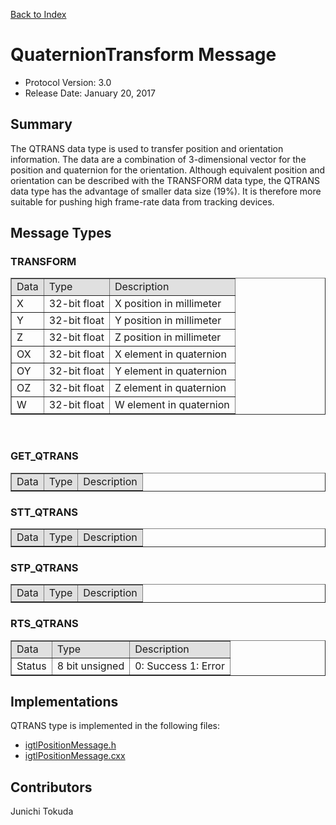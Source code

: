 [Back to Index](/Documents/Protocol/index.md)

QuaternionTransform Message
===========================

- Protocol Version: 3.0
- Release Date: January 20, 2017

## Summary
The QTRANS data type is used to transfer position and orientation information. The data are a combination of 3-dimensional vector for the position and quaternion for the orientation. Although equivalent position and orientation can be described with the TRANSFORM data type, the QTRANS data type has the advantage of smaller data size (19%). It is therefore more suitable for pushing high frame-rate data from tracking devices.

## Message Types
### TRANSFORM

<table border="1" cellpadding="5" cellspacing="0" >
<tr>
<td style="background:#e0e0e0;"> Data
</td><td style="background:#e0e0e0;"> Type
</td><td style="background:#e0e0e0;"> Description
</td></tr>
<tr>
<td align="left"> X
</td><td align="left"> 32-bit float
</td><td align="left"> X position in millimeter
</td></tr>
<tr>
<td align="left"> Y
</td><td align="left"> 32-bit float
</td><td align="left"> Y position in millimeter
</td></tr>
<tr>
<td align="left"> Z
</td><td align="left"> 32-bit float
</td><td align="left"> Z position in millimeter
</td></tr>
<tr>
<td align="left"> OX
</td><td align="left"> 32-bit float
</td><td align="left"> X element in quaternion
</td></tr>
<tr>
<td align="left"> OY
</td><td align="left"> 32-bit float
</td><td align="left"> Y element in quaternion
</td></tr>
<tr>
<td align="left"> OZ
</td><td align="left"> 32-bit float
</td><td align="left"> Z element in quaternion
</td></tr>
<tr>
<td align="left"> W
</td><td align="left"> 32-bit float
</td><td align="left"> W element in quaternion
</td></tr>
</table>
<p><br />
</p>


### GET_QTRANS

<table border="1" cellpadding="5" cellspacing="0" >
<tr>
<td style="background:#e0e0e0;"> Data
</td><td style="background:#e0e0e0;"> Type
</td><td style="background:#e0e0e0;"> Description
</td></tr>
</table>


### STT_QTRANS

<table border="1" cellpadding="5" cellspacing="0" >
<tr>
<td style="background:#e0e0e0;"> Data
</td><td style="background:#e0e0e0;"> Type
</td><td style="background:#e0e0e0;"> Description
</td></tr>
</table>

### STP_QTRANS

<table border="1" cellpadding="5" cellspacing="0" >
<tr>
<td style="background:#e0e0e0;"> Data
</td><td style="background:#e0e0e0;"> Type
</td><td style="background:#e0e0e0;"> Description
</td></tr>
</table>

### RTS_QTRANS

<table border="1" cellpadding="5" cellspacing="0" >
<tr>
<td style="background:#e0e0e0;"> Data
</td><td style="background:#e0e0e0;"> Type
</td><td style="background:#e0e0e0;"> Description
</td></tr>
<tr>
<td align="left"> Status
</td><td align="left"> 8 bit unsigned
</td><td align="left"> 0: Success 1: Error
</td></tr>
</table>

## Implementations
QTRANS type is implemented in the following files:
* [igtlPositionMessage.h](/Source/igtlPositionMessage.h)
* [igtlPositionMessage.cxx](/Source/igtlPositionMessage.cxx)


## Contributors
Junichi Tokuda

